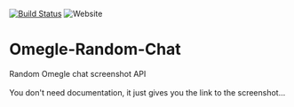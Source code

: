 [![Build Status](https://travis-ci.com/Funtext/Omegle-Random-Chat.svg?branch=master)](https://travis-ci.com/Funtext/Omegle-Random-Chat) ![Website](https://img.shields.io/website?down_color=red&down_message=offline&label=api%20status&up_color=green&up_message=online&url=https%3A%2F%2Frndomeglechat.herokuapp.com%2F)
# Omegle-Random-Chat
Random Omegle chat screenshot API<br><br>You don't need documentation, it just gives you the link to the screenshot...
